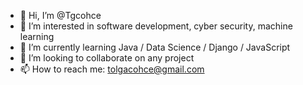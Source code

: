 - 👋 Hi, I’m @Tgcohce
- 👀 I’m interested in software development, cyber security, machine learning
- 🌱 I’m currently learning Java / Data Science / Django / JavaScript
- 💞️ I’m looking to collaborate on any project
- 📫 How to reach me: tolgacohce@gmail.com 

